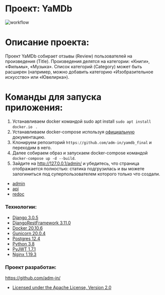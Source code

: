 # Проект: YaMDb
![workflow](https://github.com/adm-in/yamdb_final/actions/workflows/yamdb_workflow.yaml/badge.svg)
# Описание проекта:
Проект YaMDb собирает отзывы (Review) пользователей на произведения (Title). Произведения делятся на категории: «Книги», «Фильмы», «Музыка». Список категорий (Category) может быть расширен (например, можно добавить категорию «Изобразительное искусство» или «Ювелирка»).

# Команды для запуска приложения:
1. Устанавливаем docker командой sudo apt install ```sudo apt install docker.io ``` .
2. Устанавливаем docker-compose используя [официальную](https://docs.docker.com/compose/install/) документацию.
3. Клонируем репозиторий ```https://github.com/adm-in/yamdb_final``` и переходим в него.
3. Далее собираем образ и запускаем docker-compose командой ```docker-compose up -d --build```.
4. Зайдите на http://127.0.0.1/admin/ и убедитесь, что страница отображается полностью: статика подгрузилась и вы можете залогиниться под суперпользователем которого только что создали. 

- [admin](http://djangoproject.gq/admin)
- [api](http://djangoproject.gq/api/v1)
- [redoc](http://djangoproject.gq/redoc)

### Технологии:
- [Django 3.0.5](https://www.djangoproject.com)
- [DjangoRestFramework 3.11.0](https://www.django-rest-framework.org)
- [Docker 20.10.6](https://www.docker.com)
- [Gunicorn 20.0.4](https://gunicorn.org)
- [Postgres 12.4](https://www.postgresql.org)
- [Python 3.8](https://www.python.org)
- [PyJWT 1.7.1](https://pyjwt.readthedocs.io/en/stable)
- [Nginx 1.19.3](https://nginx.org)

### Проект разработан: 
https://github.com/adm-in/
- [Licensed under the Apache License, Version 2.0](https://www.apache.org/licenses/LICENSE-2.0)